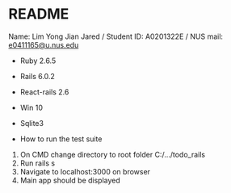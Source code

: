 # README

Name: Lim Yong Jian Jared /
Student ID: A0201322E /
NUS mail: e0411165@u.nus.edu

* Ruby 2.6.5
* Rails 6.0.2
* React-rails 2.6

* Win 10
* Sqlite3


* How to run the test suite
1. On CMD change directory to root folder C:/.../todo_rails
2. Run rails s
3. Navigate to localhost:3000 on browser
4. Main app should be displayed 
